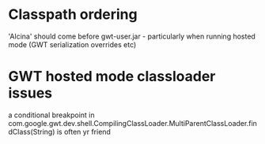 # Classpath ordering
'Alcina' should come before gwt-user.jar - particularly when running hosted mode (GWT serialization overrides etc)

# GWT hosted mode classloader issues
a conditional breakpoint in com.google.gwt.dev.shell.CompilingClassLoader.MultiParentClassLoader.findClass(String) is often yr friend